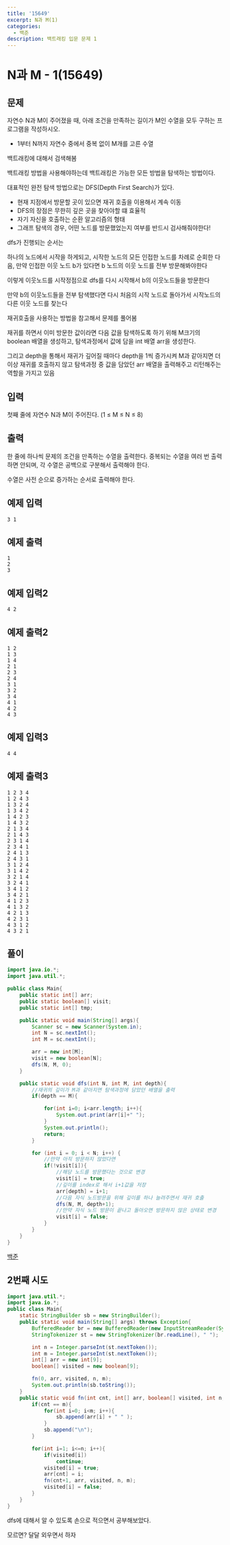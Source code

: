 ```yaml
---
title: '15649'
excerpt: N과 M(1)
categories:
  - 백준
description: 백트래킹 입문 문제 1
---
```


# N과 M - 1\(15649\)

## 문제

자연수 N과 M이 주어졌을 때, 아래 조건을 만족하는 길이가 M인 수열을 모두 구하는 프로그램을 작성하시오.

* 1부터 N까지 자연수 중에서 중복 없이 M개를 고른 수열

백트래킹에 대해서 검색해봄

백트래킹 방법을 사용해야하는데 백트래킹은 가능한 모든 방법을 탐색하는 방법이다.

대표적인 완전 탐색 방법으로는 DFS\(Depth First Search\)가 있다.

* 현재 지점에서 방문할 곳이 있으면 재귀 호출을 이용해서 계속 이동
* DFS의 장점은 무한히 깊은 곳을 찾아야할 떄 효율적
* 자기 자신을 호출하는 순환 알고리즘의 형태
* 그래프 탐색의 경우, 어떤 노드를 방문했었는지 여부를 반드시 검사해줘야한다!

dfs가 진행되는 순서는

하나의 노드에서 시작을 하게되고, 시작한 노드의 모든 인접한 노드를 차례로 순회한 다음, 만약 인접한 이웃 노드 b가 있다면 b 노드의 이웃 노드를 전부 방문해봐야한다

이렇게 이웃노드를 시작정점으로 dfs를 다시 시작해서 b의 이웃노드들을 방문한다

만약 b의 이웃노드들을 전부 탐색했다면 다시 처음의 시작 노드로 돌아가서 시작노드의 다른 이웃 노드를 찾는다

재귀호출을 사용하는 방법을 참고해서 문제를 풀어봄

재귀를 하면서 이미 방문한 값이라면 다음 값을 탐색하도록 하기 위해 M크기의 boolean 배열을 생성하고, 탐색과정에서 값에 담을 int 배열 arr을 생성한다.

그리고 depth을 통해서 재귀가 깊어질 때마다 depth을 1씩 증가시켜 M과 같아지면 더 이상 재귀를 호출하지 않고 탐색과정 중 값을 담았던 arr 배열을 출력해주고 리턴해주는 역할을 가지고 있음

## 입력

첫째 줄에 자연수 N과 M이 주어진다. \(1 ≤ M ≤ N ≤ 8\)

## 출력

한 줄에 하나씩 문제의 조건을 만족하는 수열을 출력한다. 중복되는 수열을 여러 번 출력하면 안되며, 각 수열은 공백으로 구분해서 출력해야 한다.

수열은 사전 순으로 증가하는 순서로 출력해야 한다.

## 예제 입력

```text
3 1
```

## 예제 출력

```text
1
2
3
```

## 예제 입력2

```text
4 2
```

## 예제 출력2

```text
1 2
1 3
1 4
2 1
2 3
2 4
3 1
3 2
3 4
4 1
4 2
4 3
```

## 예제 입력3

```text
4 4
```

## 예제 출력3

```text
1 2 3 4
1 2 4 3
1 3 2 4
1 3 4 2
1 4 2 3
1 4 3 2
2 1 3 4
2 1 4 3
2 3 1 4
2 3 4 1
2 4 1 3
2 4 3 1
3 1 2 4
3 1 4 2
3 2 1 4
3 2 4 1
3 4 1 2
3 4 2 1
4 1 2 3
4 1 3 2
4 2 1 3
4 2 3 1
4 3 1 2
4 3 2 1
```

## 풀이

```java
import java.io.*;
import java.util.*;

public class Main{
    public static int[] arr;
    public static boolean[] visit;
    public static int[] tmp;

    public static void main(String[] args){
        Scanner sc = new Scanner(System.in);
        int N = sc.nextInt();
        int M = sc.nextInt();

        arr = new int[M];
        visit = new boolean[N];
        dfs(N, M, 0);
    }

    public static void dfs(int N, int M, int depth){
        //재귀의 깊이가 M과 같아지면 탐색과정에 담았던 배열을 출력
        if(depth == M){

            for(int i=0; i<arr.length; i++){
                System.out.print(arr[i]+" ");
            }
            System.out.println();
            return;
        }

        for (int i = 0; i < N; i++) {
            //만약 아직 방문하지 않았다면
            if(!visit[i]){
                //해당 노드를 방문했다는 것으로 변경
                visit[i] = true;
                //깊이를 index로 해서 i+1값을 저장
                arr[depth] = i+1;
                //다음 자식 노드방문을 위해 깊이를 하나 늘려주면서 재귀 호출
                dfs(N, M, depth+1);
                //만약 자식 노드 방문이 끝나고 돌아오면 방문하지 않은 상태로 변경
                visit[i] = false;
            }
        }
    }
}
```

[백준](https://www.acmicpc.net/problem/15649)



## 2번째 시도

```java
import java.util.*;
import java.io.*;
public class Main{
    static StringBuilder sb = new StringBuilder();
    public static void main(String[] args) throws Exception{
        BufferedReader br = new BufferedReader(new InputStreamReader(System.in));
        StringTokenizer st = new StringTokenizer(br.readLine(), " ");

        int n = Integer.parseInt(st.nextToken());
        int m = Integer.parseInt(st.nextToken());
        int[] arr = new int[9];
        boolean[] visited = new boolean[9];

        fn(0, arr, visited, n, m);
        System.out.println(sb.toString());
    }
    public static void fn(int cnt, int[] arr, boolean[] visited, int n, int m){
        if(cnt == m){
            for(int i=0; i<m; i++){
                sb.append(arr[i] + " " );
            }
            sb.append("\n");
        }

        for(int i=1; i<=n; i++){
            if(visited[i])
                continue;
            visited[i] = true;
            arr[cnt] = i;
            fn(cnt+1, arr, visited, n, m);
            visited[i] = false;
        }
    }
}
```

dfs에 대해서 알 수 있도록 손으로 적으면서 공부해보았다.

모르면? 달달 외우면서 하자


